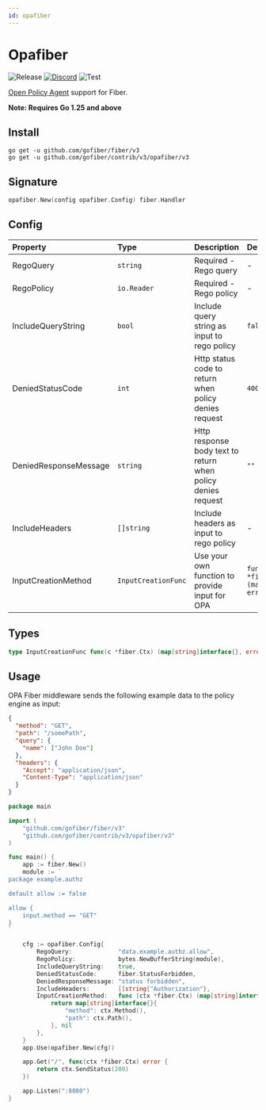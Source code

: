 ```yaml
---
id: opafiber
---
```


# Opafiber

![Release](https://img.shields.io/github/v/tag/gofiber/contrib?filter=opafiber*)
[![Discord](https://img.shields.io/discord/704680098577514527?style=flat&label=%F0%9F%92%AC%20discord&color=00ACD7)](https://gofiber.io/discord)
![Test](https://github.com/gofiber/contrib/workflows/Test%20opafiber/badge.svg)

[Open Policy Agent](https://github.com/open-policy-agent/opa) support for Fiber.

**Note: Requires Go 1.25 and above**

## Install

```
go get -u github.com/gofiber/fiber/v3
go get -u github.com/gofiber/contrib/v3/opafiber/v3
```

## Signature

```go
opafiber.New(config opafiber.Config) fiber.Handler

```

## Config

| Property              | Type                | Description                                                  | Default                                                             |
|:----------------------|:--------------------|:-------------------------------------------------------------|:--------------------------------------------------------------------|
| RegoQuery             | `string`            | Required - Rego query                                        | -                                                                   |
| RegoPolicy            | `io.Reader`         | Required - Rego policy                                       | -                                                                   |
| IncludeQueryString    | `bool`              | Include query string as input to rego policy                 | `false`                                                             |
| DeniedStatusCode      | `int`               | Http status code to return when policy denies request        | `400`                                                               |
| DeniedResponseMessage | `string`            | Http response body text to return when policy denies request | `""`                                                                |
| IncludeHeaders        | `[]string`          | Include headers as input to rego policy                      | -                                                                   |
| InputCreationMethod   | `InputCreationFunc` | Use your own function to provide input for OPA               | `func defaultInput(ctx *fiber.Ctx) (map[string]interface{}, error)` |

## Types

```go
type InputCreationFunc func(c *fiber.Ctx) (map[string]interface{}, error)
```

## Usage

OPA Fiber middleware sends the following example data to the policy engine as input:

```json
{
  "method": "GET",
  "path": "/somePath",
  "query": {
    "name": ["John Doe"]
  },
  "headers": {
    "Accept": "application/json",
    "Content-Type": "application/json"
  }
}
```

```go
package main

import (
	"github.com/gofiber/fiber/v3"
	"github.com/gofiber/contrib/v3/opafiber/v3"
)

func main() {
	app := fiber.New()
	module := `
package example.authz

default allow := false

allow {
	input.method == "GET"
}
`

	cfg := opafiber.Config{
		RegoQuery:             "data.example.authz.allow",
		RegoPolicy:            bytes.NewBufferString(module),
		IncludeQueryString:    true,
		DeniedStatusCode:      fiber.StatusForbidden,
		DeniedResponseMessage: "status forbidden",
		IncludeHeaders:        []string{"Authorization"},
		InputCreationMethod:   func (ctx *fiber.Ctx) (map[string]interface{}, error) {
            return map[string]interface{}{
                "method": ctx.Method(),
                "path": ctx.Path(),
            }, nil
        },
	}
	app.Use(opafiber.New(cfg))

	app.Get("/", func(ctx *fiber.Ctx) error {
		return ctx.SendStatus(200)
	})

	app.Listen(":8080")
}
```
